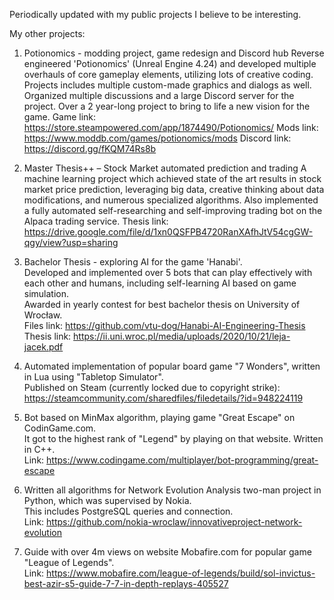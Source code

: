 Periodically updated with my public projects I believe to be interesting.

My other projects:
1. Potionomics - modding project, game redesign and Discord hub
Reverse engineered 'Potionomics' (Unreal Engine 4.24) and developed multiple overhauls of core gameplay elements, utilizing lots of creative coding.
Projects includes multiple custom-made graphics and dialogs as well.
Organized multiple discussions and a large Discord server for the project. Over a 2 year-long project to bring to life a new vision for the game. 
Game link: https://store.steampowered.com/app/1874490/Potionomics/
Mods link: https://www.moddb.com/games/potionomics/mods
Discord link: https://discord.gg/fKQM74Rs8b

2. Master Thesis++ – Stock Market automated prediction and trading 
A machine learning project which achieved state of the art results in stock market price prediction, leveraging big data, creative thinking about data modifications, and numerous specialized algorithms. 
Also implemented a fully automated self-researching and self-improving trading bot on the Alpaca trading service.
Thesis link: https://drive.google.com/file/d/1xn0QSFPB4720RanXAfhJtV54cgGW-qgy/view?usp=sharing

3. Bachelor Thesis - exploring AI for the game 'Hanabi'.  
Developed and implemented over 5 bots that can play effectively with each other and humans, including self-learning AI based on game simulation.  
Awarded in yearly contest for best bachelor thesis on University of Wrocław.  
Files link: https://github.com/vtu-dog/Hanabi-AI-Engineering-Thesis  
Thesis link: https://ii.uni.wroc.pl/media/uploads/2020/10/21/leja-jacek.pdf  

4. Automated implementation of popular board game "7 Wonders", written in Lua using "Tabletop Simulator".  
Published on Steam (currently locked due to copyright strike): https://steamcommunity.com/sharedfiles/filedetails/?id=948224119  

5. Bot based on MinMax algorithm, playing game "Great Escape" on CodinGame.com.  
It got to the highest rank of "Legend" by playing on that website. Written in C++.  
Link: https://www.codingame.com/multiplayer/bot-programming/great-escape  

6. Written all algorithms for Network Evolution Analysis two-man project in Python, which was supervised by Nokia.  
This includes PostgreSQL queries and connection.  
Link: https://github.com/nokia-wroclaw/innovativeproject-network-evolution

7. Guide with over 4m views on website Mobafire.com for popular game "League of Legends".  
Link: https://www.mobafire.com/league-of-legends/build/sol-invictus-best-azir-s5-guide-7-7-in-depth-replays-405527
